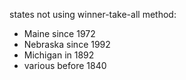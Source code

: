  states not using winner-take-all method:
 * Maine since 1972
 * Nebraska since 1992
 * Michigan in 1892
 * various before 1840
